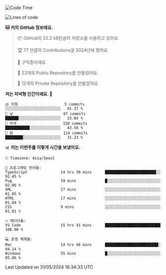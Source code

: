   <!--START_SECTION:waka-->
![Code Time](http://img.shields.io/badge/Code%20Time-622%20hrs%2023%20mins-blue)

![Lines of code](https://img.shields.io/badge/%EC%A0%80%EB%8A%94%20%EC%97%AC%ED%83%9C%EA%B9%8C%EC%A7%80%20-340.0%20thousand%20%EC%A4%84%EC%9D%98%20%EC%BD%94%EB%93%9C%EB%A5%BC%20%EC%9E%91%EC%84%B1%ED%96%88%EC%96%B4%EC%9A%94.-blue)

**🐱 저의 GitHub 정보에요.** 

> 📦 GitHub의 22.2 kB만큼의 저장소를 사용하고 있어요. 
 > 
> 🏆 77 만큼의 Contributions을 2024년에 했어요
 > 
> 💼 구직중이에요.
 > 
> 📜 23개의 Public Repository를 만들었어요. 
 > 
> 🔑 12개의 Private Repository를 만들었어요. 
 > 
**저는 저녁형 인간이에요. 🦉** 

```text
🌞 아침                     5 commits           ░░░░░░░░░░░░░░░░░░░░░░░░░   01.37 % 
🌆 낮　                     87 commits          ██████░░░░░░░░░░░░░░░░░░░   23.84 % 
🌃 저녁                     159 commits         ███████████░░░░░░░░░░░░░░   43.56 % 
🌙 밤　                     114 commits         ████████░░░░░░░░░░░░░░░░░   31.23 % 
```


📊 **저는 이번주를 이렇게 시간을 보냈어요.** 

```text
🕑︎ Timezone: Asia/Seoul

💬 프로그래밍 언어들: 
TypeScript               14 hrs 30 mins      ███████████████████████░░   92.45 % 
Pug                      19 mins             █░░░░░░░░░░░░░░░░░░░░░░░░   02.06 % 
XML                      17 mins             ░░░░░░░░░░░░░░░░░░░░░░░░░   01.85 % 
HTML                     17 mins             ░░░░░░░░░░░░░░░░░░░░░░░░░   01.84 % 
CSS                      9 mins              ░░░░░░░░░░░░░░░░░░░░░░░░░   01.01 % 

🔥 에디터들: 
VS Code                  15 hrs 41 mins      █████████████████████████   100.00 % 

💻 운영 체제들: 
Mac                      14 hrs 46 mins      ████████████████████████░   94.14 % 
Windows                  55 mins             █░░░░░░░░░░░░░░░░░░░░░░░░   05.86 % 
```


 Last Updated on 31/05/2024 18:34:33 UTC
<!--END_SECTION:waka-->
